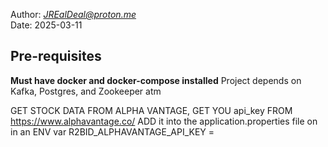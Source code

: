 
Author: <i>JREalDeal@proton.me</i>  
Date: 2025-03-11

Pre-requisites
--------------
**Must have docker and docker-compose installed**
Project depends on Kafka, Postgres, and Zookeeper atm

GET STOCK DATA FROM ALPHA VANTAGE, GET YOU api_key FROM https://www.alphavantage.co/
ADD it into the application.properties file on in an ENV var
R2BID_ALPHAVANTAGE_API_KEY = 


